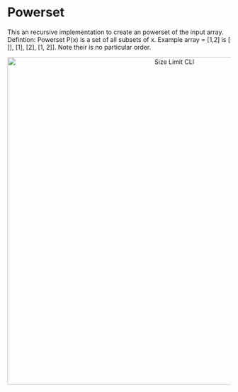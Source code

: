 # Powerset 

This an  recursive implementation to create an powerset of the input array.
Defintion: Powerset P(x) is a set of all subsets of x.
Example array = [1,2] is [ [], [1], [2], [1, 2]]. Note their is no particular order.

<p align="center">
  <img src=".image/powerset_ideas.jpg" alt="Size Limit CLI" width="738">
</p>